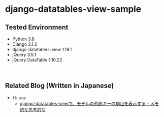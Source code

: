 # django-datatables-view-sample

## Tested Environment

- Python 3.8
- Django 3.1.2
- django-datatables-view 1.19.1
- jQuery 3.5.1
- jQuery DataTable 1.10.22

　  

## Related Blog (Written in Japanese)

- `fk_app`
  - [django-datatables-viewで、モデルの外部キーの項目を表示する - メモ的な思考的な](https://thinkami.hatenablog.com/entry/2020/10/08/221558)
